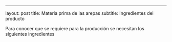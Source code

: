 ---
layout: post
title: Materia prima de las arepas
subtitle: Ingredientes del producto

Para conocer que se requiere para la producción se necesitan los siguientes ingredientes

<head>
    <title>Image Alignment</title>
    <style>
        .container {
            position: relative;
            text-align: right;
        }

        .title {
            position: absolute;
            top: 10px;
            left: 10px;
            color: white;
            font-size: 20px;
            background-color: rgba(0, 0, 0, 0.7);
            padding: 5px 10px;
        }
    </style>
</head>
<body>
    <div class="container">
        <h1 class="Ejemplo">Title</h1>
        <img src="[your_image.jpg](/Trabajo-final/assets/img/mantenimiento.jpg)" alt="Your Image">
    </div>
</body>


Here's a useless table:


| Number | Next number | Previous number |
| :------ |:--- | :--- |
| Five | Six | Four |
| Ten | Eleven | Nine |
| Seven | Eight | Six |
| Two | Three | One |
  

![si](/assets/img/si.jpg)

How about a yummy crepe?

![Crepe](https://s3-media3.fl.yelpcdn.com/bphoto/cQ1Yoa75m2yUFFbY2xwuqw/348s.jpg)

It can also be centered!

![Crepe](https://s3-media3.fl.yelpcdn.com/bphoto/cQ1Yoa75m2yUFFbY2xwuqw/348s.jpg){: .mx-auto.d-block :}

Here's a code chunk:

~~~
var foo = function(x) {
  return(x + 5);
}
foo(3)
~~~

And here is the same code with syntax highlighting:

```javascript
var foo = function(x) {
  return(x + 5);
}
foo(3)
```

And here is the same code yet again but with line numbers:

{% highlight javascript linenos %}
var foo = function(x) {
  return(x + 5);
}
foo(3)
{% endhighlight %}

## Boxes
You can add notification, warning and error boxes like this:

### Notification

{: .box-note}
**Note:** This is a notification box.

### Warning

{: .box-warning}
**Warning:** This is a warning box.

### Error

{: .box-error}
**Error:** This is an error box.
